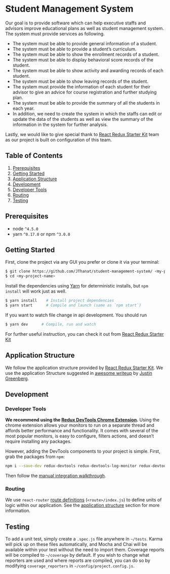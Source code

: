 # Student Management System
Our goal is to provide software which can help executive staffs and advisors improve educational plans
as well as student management system. The system must provide services as following.
* The system must be able to provide general information of a student.
* The system must be able to provide a student’s curriculum.
* The system must be able to show the enrollment records of a student.
* The system must be able to display behavioral score records of the student.
* The system must be able to show activity and awarding records of each student.
* The system must be able to show leaving records of the student.
* The system must provide the information of each student for their advisor to give an advice for
course registration and further studying plan.
* The system must be able to provide the summary of all the students in each year.
* In addition, we need to create the system in which the staffs can edit or update the data of the students
as well as view the summary of the information in the system for further analysis.

Lastly, we would like to give special thank to [React Redux Starter Kit](https://github.com/davezuko/react-redux-starter-kit) team as our project is built on configuration of this team.


## Table of Contents
1. [Prerequisites](#prerequisites)
1. [Getting Started](#getting-started)
1. [Application Structure](#application-structure)
1. [Development](#development)
  1. [Developer Tools](#developer-tools)
  1. [Routing](#routing)
1. [Testing](#testing)

## Prerequisites
* node `^4.5.0`
* yarn `^0.17.0` or npm `^3.0.0`

## Getting Started
First, clone the project via any GUI you prefer or clone it via your terminal:

```bash
$ git clone https://github.com/JThanat/student-management-system/ <my-project-name>
$ cd <my-project-name>
```

Install the dependencies using [Yarn](https://yarnpkg.com/) for deterministic installs, but `npm install` will work just as well.

```bash
$ yarn install    # Install project dependencies
$ yarn start      # Compile and launch (same as `npm start`)
```

If you want to watch file change in api development. You should run 

```bash
$ yarn dev      # Compile, run and watch
```

For further useful instruction, you can check it out from [React Redux Starter Kit](https://github.com/davezuko/react-redux-starter-kit)

## Application Structure
We follow the application structure provided by [React Redux Starter Kit](https://github.com/davezuko/react-redux-starter-kit). We use the application Structure suggested in
[awesome writeup](https://github.com/davezuko/react-redux-starter-kit/wiki/Fractal-Project-Structure) by [Justin Greenberg](https://github.com/justingreenberg).

## Development

### Developer Tools

**We recommend using the [Redux DevTools Chrome Extension](https://chrome.google.com/webstore/detail/redux-devtools/lmhkpmbekcpmknklioeibfkpmmfibljd).**
Using the chrome extension allows your monitors to run on a separate thread and affords better performance and functionality. It comes with several of the most popular monitors, is easy to configure, filters actions, and doesn’t require installing any packages.

However, adding the DevTools components to your project is simple. First, grab the packages from `npm`:

```bash
npm i --save-dev redux-devtools redux-devtools-log-monitor redux-devtools-dock-monitor
```

Then follow the [manual integration walkthrough](https://github.com/gaearon/redux-devtools/blob/master/docs/Walkthrough.md).

### Routing
We use `react-router` [route definitions](https://github.com/ReactTraining/react-router/blob/v3/docs/API.md#plainroute) (`<route>/index.js`) to define units of logic within our application. See the [application structure](#application-structure) section for more information.

## Testing
To add a unit test, simply create a `.spec.js` file anywhere in `~/tests`. Karma will pick up on these files automatically, and Mocha and Chai will be available within your test without the need to import them. Coverage reports will be compiled to `~/coverage` by default. If you wish to change what reporters are used and where reports are compiled, you can do so by modifying `coverage_reporters` in `~/config/project.config.js`.
